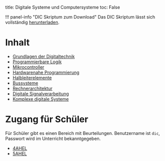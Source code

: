 title: Digitale Systeme und Computersysteme
toc: False

!!! panel-info "DIC Skriptum zum Download"
	Das DIC Skriptum lässt sich vollständig [herunterladen](http://semiversus.com/semiversus_dic.zip).

# Inhalt
* [Grundlagen der Digitaltechnik]({filename}grundlagen_der_digitaltechnik/uebersicht.md)
* [Programmierbare Logik]({filename}programmierbare_logik/uebersicht.md)
* [Mikrocontroller]({filename}mikrocontroller/uebersicht.md)
* [Hardwarenahe Programmierung]({filename}hardwarenahe_programmierung/uebersicht.md)
* [Halbleiterelemente]({filename}halbleiterelemente/uebersicht.md)
* [Bussysteme]({filename}bussysteme/uebersicht.md)
* [Rechnerarchitektur]({filename}rechnerarchitektur/uebersicht.md)
* [Digitale Signalverarbeitung]({filename}digitale_signalverarbeitung/uebersicht.md)
* [Komplexe digitale Systeme]({filename}komplexe_digitale_systeme/uebersicht.md)

# Zugang für Schüler
Für Schüler gibt es einen Bereich mit Beurteilungen. Benutzername ist `dic`, Passwort wird im Unterricht bekanntgegeben.

* [4AHEL](http://semiversus.com/klassen/klasse_4ahel.html)
* [5AHEL](http://semiversus.com/klassen/klasse_5ahel.html)
